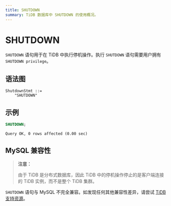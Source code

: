 ```yaml
---
title: SHUTDOWN
summary: TiDB 数据库中 SHUTDOWN 的使用概况。
---
```


# SHUTDOWN

`SHUTDOWN` 语句用于在 TiDB 中执行停机操作。执行 `SHUTDOWN` 语句需要用户拥有 `SHUTDOWN privilege`。

## 语法图

```ebnf+diagram
ShutdownStmt ::=
    "SHUTDOWN"
```

## 示例

```sql
SHUTDOWN;
```

```
Query OK, 0 rows affected (0.00 sec)
```

## MySQL 兼容性

> **注意：**
>
> 由于 TiDB 是分布式数据库，因此 TiDB 中的停机操作停止的是客户端连接的 TiDB 实例，而不是整个 TiDB 集群。

`SHUTDOWN` 语句与 MySQL 不完全兼容。如发现任何其他兼容性差异，请尝试 [TiDB 支持资源](/support.md)。
